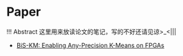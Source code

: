 # Paper

!!! Abstract
    这里用来放读论文的笔记，写的不好还请见谅>_<|||

* [BiS-KM: Enabling Any-Precision K-Means on FPGAs](BiS-KM.md)